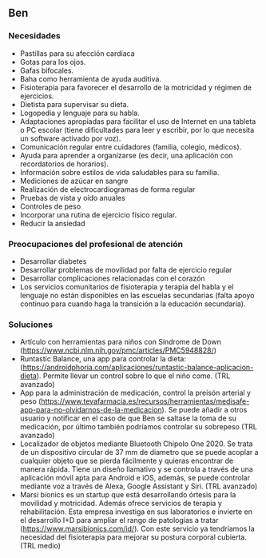 ## Ben

### Necesidades 
-   Pastillas para su afección cardíaca
-   Gotas para los ojos.
-   Gafas bifocales.
-   Baha como herramienta de ayuda auditiva.
-   Fisioterapia para favorecer el desarrollo de la motricidad y régimen de ejercicios.
-   Dietista para supervisar su dieta.
-   Logopedia y lenguaje para su habla.
-   Adaptaciones apropiadas para facilitar el uso de Internet en una tableta o PC escolar (tiene dificultades para leer y escribir, por lo que necesita un software activado por voz).
-   Comunicación regular entre cuidadores (familia, colegio, médicos).
-   Ayuda para aprender a organizarse (es decir, una aplicación con recordatorios de horarios).
-   Información sobre estilos de vida saludables para su familia.
-   Mediciones de azúcar en sangre
-   Realización de electrocardiogramas de forma regular
-   Pruebas de vista y oído anuales
-   Controles de peso
-   Incorporar una rutina de ejercicio físico regular.
-   Reducir la ansiedad

### Preocupaciones del profesional de atención 
- Desarrollar diabetes
- Desarrollar problemas de movilidad por falta de ejercicio regular
- Desarrollar complicaciones relacionadas con el corazón
- Los servicios comunitarios de fisioterapia y terapia del habla y el lenguaje no están disponibles en las escuelas secundarias (falta apoyo continuo para cuando haga la transición a la educación secundaria).

### Soluciones
- Artículo con herramientas para niños con Síndrome de Down (https://www.ncbi.nlm.nih.gov/pmc/articles/PMC5948828/)
- Runtastic Balance, una app para controlar la dieta: (https://androidphoria.com/aplicaciones/runtastic-balance-aplicacion-dieta). Permite llevar un control sobre lo que el niño come. (TRL avanzado)
- App para la administración de medicación, control la preisón arterial y peso (https://www.tevafarmacia.es/recursos/herramientas/medisafe-app-para-no-olvidarnos-de-la-medicacion). Se puede añadir a otros usuario y notificar en el caso de que Ben se saltase la toma de su medicación, por último también podríamos controlar su sobrepeso (TRL avanzado) 
- Localizador de objetos mediante Bluetooth Chipolo One 2020. Se trata de un dispositivo circular de 37 mm de diametro que se puede acoplar a cualquier objeto que se pierda fácilmente y quieras encontrar de manera rápida. Tiene un diseño llamativo y se controla a través de una aplicación móvil apta para Android e iOS, además, se puede controlar mediante voz a través de Alexa, Google Assistant y Siri. (TRL avanzado)
- Marsi bionics es un startup que está desarrollando órtesis para la movilidad y motricidad. Además ofrece servicios de terapia y rehabilitación. Esta empresa investiga en sus laboratorios e invierte en el desarrollo I+D para ampliar el rango de patologías a tratar (https://www.marsibionics.com/id/). Con este servicio ya tendríamos la necesidad del fisioterapia para mejorar su postura corporal cubierta. (TRL medio)
